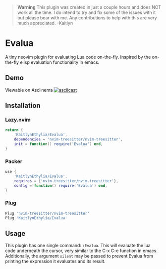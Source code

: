 > **Warning**
> This plugin was created in just a couple hours and does NOT work
> all the time. I do intend to try and fix some of the issues with it
> but please bear with me. Any contributions to help with this are
> very much appreciated. -Kaitlyn

# Evalua

A tiny neovim plugin for evaluating Lua code on-the-fly.
Inspired by the on-the-fly elisp evaluation functionality in emacs.

## Demo

Viewable on Asciinema
[![asciicast](https://asciinema.org/a/596185.svg)](https://asciinema.org/a/596185)

## Installation

### Lazy.nvim
```lua
return {
	'KaitlynEthylia/Evalua',
	dependencies = 'nvim-treesitter/nvim-treesitter',
	init = function() require('Evalua') end,
}
```

### Packer
```lua
use {
	'KaitlynEthylia/Evalua',
	requires = {'nvim-treesitter/nvim-treesitter'},
	config = function() require('Evalua') end,
}
```

### Plug
```lua
Plug 'nvim-treesitter/nvim-treesitter'
Plug 'KaitlynEthylia/Evalua'
```

## Usage

This plugin has one single command: `:Evalua`. This will evaluate the
lua code underneath the cursor, very similar to the C-x C-e function
in emacs. Additionally, the argument `silent` may be passed to prevent
Evalua from printing the expression it evaluates and its result.
